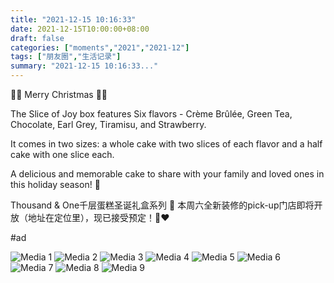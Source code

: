 ```yaml
---
title: "2021-12-15 10:16:33"
date: 2021-12-15T10:00:00+08:00
draft: false
categories: ["moments","2021","2021-12"]
tags: ["朋友圈","生活记录"]
summary: "2021-12-15 10:16:33..."
---
```


🎄🎂 Merry Christmas 🎉🎅

The Slice of Joy box features Six flavors - Crème Brûlée, Green Tea, Chocolate, Earl Grey, Tiramisu, and Strawberry.

It comes in two sizes: a whole cake with two slices of each flavor and a half cake with one slice each.

A delicious and memorable cake to share with your family and loved ones in this holiday season! 🥰

Thousand & One千层蛋糕圣诞礼盒系列 🎁
本周六全新装修的pick-up门店即将开放（地址在定位里），现已接受预定！🎉❤️

#ad

![Media 1](/Moments/photos/2021-12-15/202112151016330.jpg)
![Media 2](/Moments/photos/2021-12-15/202112151016331.jpg)
![Media 3](/Moments/photos/2021-12-15/202112151016332.jpg)
![Media 4](/Moments/photos/2021-12-15/202112151016333.jpg)
![Media 5](/Moments/photos/2021-12-15/202112151016334.jpg)
![Media 6](/Moments/photos/2021-12-15/202112151016335.jpg)
![Media 7](/Moments/photos/2021-12-15/202112151016336.jpg)
![Media 8](/Moments/photos/2021-12-15/202112151016337.jpg)
![Media 9](/Moments/photos/2021-12-15/202112151016338.jpg)

